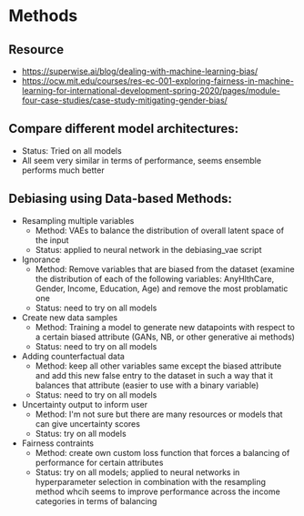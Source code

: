 # Methods
## Resource
- https://superwise.ai/blog/dealing-with-machine-learning-bias/
- https://ocw.mit.edu/courses/res-ec-001-exploring-fairness-in-machine-learning-for-international-development-spring-2020/pages/module-four-case-studies/case-study-mitigating-gender-bias/
## Compare different model architectures:
- Status: Tried on all models
- All seem very similar in terms of performance, seems ensemble performs much better
## Debiasing using Data-based Methods:
- Resampling multiple variables
    - Method: VAEs to balance the distribution of overall latent space of the input
    - Status: applied to neural network in the debiasing_vae script
- Ignorance
    - Method: Remove variables that are biased from the dataset (examine the distribution of each of the following variables: AnyHlthCare, Gender, Income, Education, Age) and remove the most problamatic one
    - Status: need to try on all models
- Create new data samples
    - Method: Training a model to generate new datapoints with respect to a certain biased attribute (GANs, NB, or other generative ai methods)
    - Status: need to try on all models
- Adding counterfactual data
    - Method: keep all other variables same except the biased attribute and add this new false entry to the dataset in such a way that it balances that attribute (easier to use with a binary variable)
    - Status: need to try on all models
- Uncertainty output to inform user
    - Method: I'm not sure but there are many resources or models that can give uncertainty scores
    - Status: try on all models
- Fairness contraints
    - Method: create own custom loss function that forces a balancing of performance for certain attributes
    - Status: try on all models; applied to neural networks in hyperparameter selection in combination with the resampling method whcih seems to improve performance across the income categories in terms of balancing
